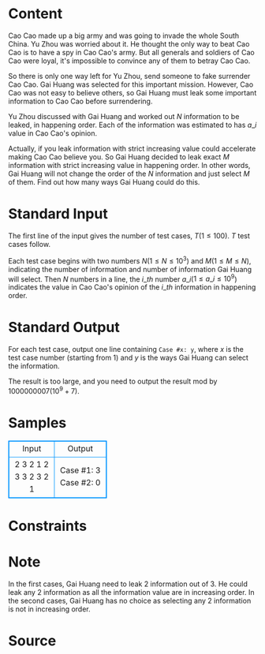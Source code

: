 
# Content

Cao Cao made up a big army and was going to invade the whole South China. Yu Zhou was worried about it. He thought the only way to beat Cao Cao is to have a spy in Cao Cao's army.
But all generals and soldiers of Cao Cao were loyal, it's impossible to convince any of them to betray Cao Cao.

So there is only one way left for Yu Zhou, send someone to fake surrender Cao Cao. Gai Huang was selected for this important mission. However, Cao Cao was not easy to believe others,
so Gai Huang must leak some important information to Cao Cao before surrendering.

Yu Zhou discussed with Gai Huang and worked out $N$ information to be leaked, in happening order. Each of the information was estimated to has $a\_i$ value in Cao Cao's opinion.

Actually, if you leak information with strict increasing value could accelerate making Cao Cao believe you. So Gai Huang decided to leak exact $M$ information with strict increasing
value in happening order. In other words, Gai Huang will not change the order of the $N$ information and just select $M$ of them. Find out how many ways Gai Huang could do this.

# Standard Input

The first line of the input gives the number of test cases, $T$($1\leq 100$). $T$ test cases follow.

Each test case begins with two numbers $N$($1\leq N\leq 10^3$) and $M$($1\leq M\leq N$), indicating the number of information and number of information Gai Huang will select.
Then $N$ numbers in a line, the $i\_{th}$ number $a\_i$($1\leq a\_i\leq 10^9$) indicates the value in Cao Cao's opinion of the $i\_{th}$ information in happening order.

# Standard Output

For each test case, output one line containing `Case #x: y`, where $x$ is the test case number (starting from $1$) and $y$ is the ways Gai Huang can select the information.

The result is too large, and you need to output the result mod by $1000000007$($10^9+7$).

# Samples

<style>
        table,table tr th, table tr td { border:1px solid #0094ff; }
        table { width: 200px; min-height: 25px; line-height: 25px; text-align: center; border-collapse: collapse;}   
    </style>
<table>
	<tr>
		<td>Input</td>
		<td>Output</td>
	</tr>
<tr><td>2
3 2
1 2 3
3 2
3 2 1</td><td>Case #1: 3
Case #2: 0</td></tr></table>


# Constraints



# Note

In the first cases, Gai Huang need to leak $2$ information out of $3$. He could leak any $2$ information as all the information value are in increasing order. In the second cases,
Gai Huang has no choice as selecting any $2$ information is not in increasing order.

# Source


